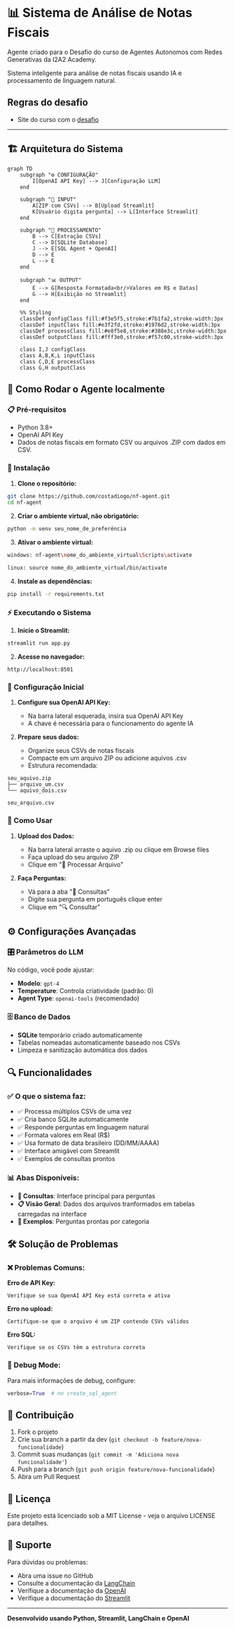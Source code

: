 # 📊 Sistema de Análise de Notas Fiscais

Agente criado para o Desafio do curso de Agentes Autonomos com Redes Generativas da I2A2 Academy.

Sistema inteligente para análise de notas fiscais usando IA e processamento de linguagem natural.
## Regras do desafio
- Site do curso com o [desafio](https://sites.google.com/i2a2.academy/agentes-autonomos-com-ia-gen/atividade-obrigat%C3%B3ria-2025-06-18)

---
## 🏗️ Arquitetura do Sistema

```mermaid
graph TD
    subgraph "⚙️ CONFIGURAÇÃO"
        I[OpenAI API Key] --> J[Configuração LLM]
    end
    
    subgraph "📁 INPUT"
        A[ZIP com CSVs] --> B[Upload Streamlit]
        K[Usuário digita pergunta] --> L[Interface Streamlit]
    end
    
    subgraph "🔄 PROCESSAMENTO"
        B --> C[Extração CSVs]
        C --> D[SQLite Database]
        J --> E[SQL Agent + OpenAI]
        D --> E
        L --> E
    end
    
    subgraph "📊 OUTPUT"
        E --> G[Resposta Formatada<br/>Valores em R$ e Datas]
        G --> H[Exibição no Streamlit]
    end
    
    %% Styling
    classDef configClass fill:#f3e5f5,stroke:#7b1fa2,stroke-width:3px
    classDef inputClass fill:#e3f2fd,stroke:#1976d2,stroke-width:3px
    classDef processClass fill:#e8f5e8,stroke:#388e3c,stroke-width:3px  
    classDef outputClass fill:#fff3e0,stroke:#f57c00,stroke-width:3px
    
    class I,J configClass
    class A,B,K,L inputClass
    class C,D,E processClass
    class G,H outputClass
```

## 🚀 Como Rodar o Agente localmente

### 📋 Pré-requisitos

- Python 3.8+
- OpenAI API Key
- Dados de notas fiscais em formato CSV ou arquivos .ZIP com dados em CSV.

### 🔧 Instalação

1. **Clone o repositório:**
```bash
git clone https://github.com/costadiogo/nf-agent.git
cd nf-agent
```

2. **Criar o ambiente virtual, não obrigatório:**
```bash
python -m venv seu_nome_de_preferência
```

3. **Ativar o ambiente virtual:**
```bash
windows: nf-agent\nome_do_ambiente_virtual\Scripts\activate

linux: source nome_do_ambiente_virtual/bin/activate
```

4. **Instale as dependências:**
```bash
pip install -r requirements.txt
```

### ⚡ Executando o Sistema

1. **Inicie o Streamlit:**
```bash
streamlit run app.py
```

2. **Acesse no navegador:**
```
http://localhost:8501
```

### 🔑 Configuração Inicial

1. **Configure sua OpenAI API Key:**
   - Na barra lateral esquerada, insira sua OpenAI API Key
   - A chave é necessária para o funcionamento do agente IA

2. **Prepare seus dados:**
   - Organize seus CSVs de notas fiscais
   - Compacte em um arquivo ZIP ou adicione aquivos .csv
   - Estrutura recomendada:
   
```
seu_aquivo.zip
├── arquivo_um.csv
└── aquivo_dois.csv

seu_arquivo.csv
```

### 💬 Como Usar

1. **Upload dos Dados:**
   - Na barra lateral arraste o aquivo .zip ou clique em Browse files
   - Faça upload do seu arquivo ZIP
   - Clique em "🔄 Processar Arquivo"

2. **Faça Perguntas:**
   - Vá para a aba "💬 Consultas"
   - Digite sua pergunta em português clique enter
   - Clique em "🔍 Consultar"

## ⚙️ Configurações Avançadas

### 🎛️ Parâmetros do LLM

No código, você pode ajustar:
- **Modelo**:  `gpt-4`
- **Temperature**: Controla criatividade (padrão: 0)
- **Agent Type**: `openai-tools` (recomendado)

### 🗄️ Banco de Dados

- **SQLite** temporário criado automaticamente
- Tabelas nomeadas automaticamente baseado nos CSVs
- Limpeza e sanitização automática dos dados

## 🔍 Funcionalidades

### ✅ O que o sistema faz:
- ✅ Processa múltiplos CSVs de uma vez
- ✅ Cria banco SQLite automaticamente
- ✅ Responde perguntas em linguagem natural
- ✅ Formata valores em Real (R$)
- ✅ Usa formato de data brasileiro (DD/MM/AAAA)
- ✅ Interface amigável com Streamlit
- ✅ Exemplos de consultas prontos

### 📊 Abas Disponíveis:
- **💬 Consultas**: Interface principal para perguntas
- **📋 Visão Geral**: Dados dos arquivos tranformados em tabelas carregadas na interface
- **📖 Exemplos**: Perguntas prontas por categoria

## 🛠️ Solução de Problemas

### ❌ Problemas Comuns:

**Erro de API Key:**
```
Verifique se sua OpenAI API Key está correta e ativa
```

**Erro no upload:**
```
Certifique-se que o arquivo é um ZIP contendo CSVs válidos
```

**Erro SQL:**
```
Verifique se os CSVs têm a estrutura correta
```

### 🔧 Debug Mode:

Para mais informações de debug, configure:
```python
verbose=True  # no create_sql_agent
```

## 📝 Contribuição

1. Fork o projeto
2. Crie sua branch a partir da dev (`git checkout -b feature/nova-funcionalidade`)
3. Commit suas mudanças (`git commit -m 'Adiciona nova funcionalidade'`)
4. Push para a branch (`git push origin feature/nova-funcionalidade`)
5. Abra um Pull Request

## 📄 Licença

Este projeto está licenciado sob a MIT License - veja o arquivo LICENSE para detalhes.

## 🤝 Suporte

Para dúvidas ou problemas:
- Abra uma issue no GitHub
- Consulte a documentação da [LangChain](https://python.langchain.com/)
- Verifique a documentação da [OpenAI](https://platform.openai.com/docs)
- Verifique a documentação do [Streamlit](https://docs.streamlit.io/)

---

**Desenvolvido usando Python, Streamlit, LangChain e OpenAI**
